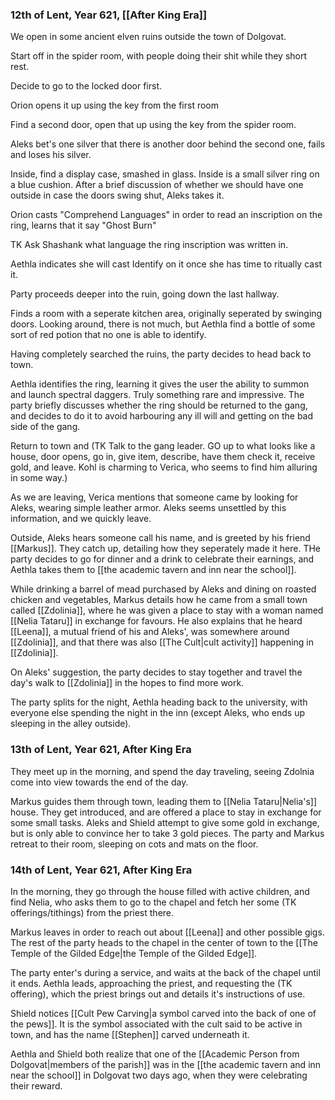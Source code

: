 ### 12th of Lent, Year 621, [[After King Era]]

We open  in some ancient elven ruins outside the town of Dolgovat.

Start off in the spider room, with people doing their shit while they short rest.  
  
Decide to go to the locked door first.  
  
Orion opens it up using the key from the first room  
  
Find a second door, open that up using the key from the spider room.  

Aleks bet's one silver that there is another door behind the second one, fails and loses his silver.
  
Inside, find a display case, smashed in glass. Inside is a small silver ring on a blue cushion. After a brief discussion of whether we should have one outside in case the doors swing shut, Aleks takes it. 

Orion casts "Comprehend Languages" in order to read an inscription on the ring, learns that it say "Ghost Burn"

TK Ask Shashank what language the ring inscription was written in.

Aethla indicates she will cast Identify on it once she has time to ritually cast it.

Party proceeds deeper into the ruin, going down the last hallway.

Finds a room with a seperate kitchen area, originally seperated by swinging doors. Looking around, there is not much, but Aethla find a bottle of some sort of red potion that no one is able to identify.

Having completely searched the ruins, the party decides to head back to town.

Aethla identifies the ring, learning it gives the user the ability to summon and launch spectral daggers. Truly something rare and impressive. The party briefly discusses whether the ring should be returned to the gang, and decides to do it to avoid harbouring any ill will and getting on the bad side of the gang.

Return to town and (TK Talk to the gang leader. GO up to what looks like a house, door opens, go in, give item, describe, have them check it, receive gold, and leave. Kohl is charming to Verica, who seems to find him alluring in some way.)

As we are leaving, Verica mentions that someone came by looking for Aleks, wearing simple leather armor. Aleks seems unsettled by this information, and we quickly leave.

Outside, Aleks hears someone call his name, and is greeted by his friend [[Markus]]. They catch up, detailing how they seperately made it here. THe party decides to go for dinner and a drink to celebrate their earnings, and Aethla takes them to [[the academic tavern and inn near the school]].

While drinking a barrel of mead purchased by Aleks and dining on roasted chicken and vegetables, Markus details how he came from a small town called [[Zdolinia]], where he was given a place to stay with a woman named [[Nelia Tataru]] in exchange for favours. He also explains that he heard [[Leena]], a mutual friend of his and Aleks', was somewhere around [[Zdolinia]], and that there was also [[The Cult|cult activity]] happening in [[Zdolinia]]. 

On Aleks' suggestion, the party decides to stay together and travel the day's walk to [[Zdolinia]] in the hopes to find more work. 

The party splits for the night, Aethla heading back to the university, with everyone else spending the night in the inn (except Aleks, who ends up sleeping in the alley outside). 

### 13th of Lent, Year 621, After King Era

They meet up in the morning, and spend the day traveling, seeing Zdolnia come into view towards the end of the day.

Markus guides them through town, leading them to [[Nelia Tataru|Nelia's]] house. They get introduced, and are offered a place to stay in exchange for some small tasks. Aleks and Shield attempt to give some gold in exchange, but is only able to convince her to take 3 gold pieces. The party and Markus retreat to their room, sleeping on cots and mats on the floor.

### 14th of Lent, Year 621, After King Era

In the morning, they go through the house filled with active children, and find Nelia, who asks them to go to the chapel and fetch her some (TK offerings/tithings) from the priest there. 

Markus leaves in order to reach out about [[Leena]] and other possible gigs. The rest of the party heads to the chapel in the center of town to the [[The Temple of the Gilded Edge|the Temple of the Gilded Edge]].

The party enter's during a service, and waits at the back of the chapel until it ends. Aethla leads, approaching the priest, and requesting the (TK offering), which the priest brings out and details it's instructions of use.

Shield notices [[Cult Pew Carving|a symbol carved into the back of one of the pews]]. It is the symbol associated with the cult said to be active in town, and has the name [[Stephen]] carved underneath it.

Aethla and Shield both realize that one of the [[Academic Person from Dolgovat|members of the parish]] was in the [[the academic tavern and inn near the school]] in Dolgovat two days ago, when they were celebrating their reward.

